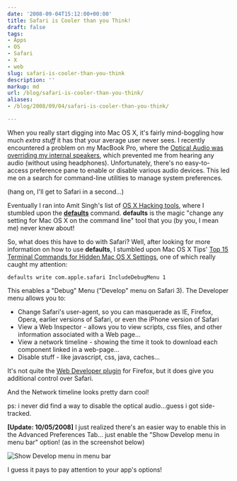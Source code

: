 ```yaml
---
date: '2008-09-04T15:12:00+00:00'
title: Safari is Cooler than you Think!
draft: false
tags:
- Apps
- OS
- Safari
- X
- web
slug: safari-is-cooler-than-you-think
description: ''
markup: md
url: /blog/safari-is-cooler-than-you-think/
aliases:
- /blog/2008/09/04/safari-is-cooler-than-you-think/

---
```


When you really start digging into Mac OS X, it's fairly mind-boggling how much *extra stuff* it has that your average user never sees. I recently encountered a problem on my MacBook Pro, where the [Optical Audio was overriding my internal speakers](http://discussions.apple.com/thread.jspa?messageID=7760823�), which prevented me from hearing any audio (without using headphones). Unfortunately, there's no easy-to-access preference pane to enable or disable various audio devices. This led me on a search for command-line utilities to manage system preferences.  
  
(hang on, I'll get to Safari in a second...)  
  
Eventually I ran into Amit Singh's list of [OS X Hacking tools](http://www.kernelthread.com/mac/osx/tools.html), where I stumbled upon the **[defaults](http://developer.apple.com/documentation/Darwin/Reference/ManPages/man1/defaults.1.html)** command. **defaults** is the magic "change any setting for Mac OS X on the command line" tool that you (by you, I mean me) never knew about!  
  
So, what does this have to do with Safari? Well, after looking for more information on how to use **defaults**, I stumbled upon Mac OS X Tips' [Top 15 Terminal Commands for Hidden Mac OS X Settings](http://www.macosxtips.co.uk/index_files/terminal-commands-for-hidden-mac-os-x-settings.html), one of which really caught my attention:  
  

```
defaults write com.apple.safari IncludeDebugMenu 1
```
  
  
This enables a "Debug" Menu ("Develop" menu on Safari 3). The Developer menu allows you to:  
* Change Safari's user-agent, so you can masquerade as IE, Firefox, Opera, earlier versions of Safari, or even the iPhone version of Safari
* View a Web Inspector - allows you to view scripts, css files, and other information associated with a Web page...
* View a network timeline - showing the time it took to download each component linked in a web-page...
* Disable stuff - like javascript, css, java, caches...

  
  
It's not quite the [Web Developer plugin](https://addons.mozilla.org/en-US/firefox/addon/60) for Firefox, but it does give you additional control over Safari.  
  
And the Network timeline looks pretty darn cool!  
  
ps: i never did find a way to disable the optical audio...guess i got side-tracked.  
  
**[Update: 10/05/2008]** I just realized there's an easier way to enable this in the Advanced Preferences Tab... just enable the "Show Develop menu in menu bar" option! (as in the screenshot below)  
  
![Show Develop menu in menu bar](http://bradmontgomery.net/images/Safari_Advanced.png)  
  
I guess it pays to pay attention to your app's options!